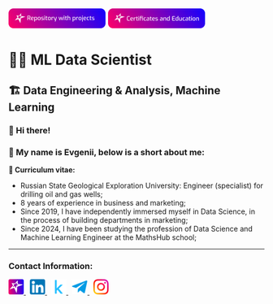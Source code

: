 [![Репозиторий с проектами](https://github.com/sannikofficial/sannikofficial/blob/main/repository_with_projects_button.png)](https://github.com/sannikofficial/Portfolio-of-projects)
[![Сертификаты и образование](https://github.com/sannikofficial/sannikofficial/blob/main/certificates_and_education_icon.png)](https://github.com/sannikofficial/Certificates-and-Education)
---
# 🧑‍💻 ML Data Scientist
## 🏗️ Data Engineering & Analysis, Machine Learning
### 👋 Hi there! 
### 🤝 My name is Evgenii, below is a short about me:

**🚀 Curriculum vitae:**
* Russian State Geological Exploration University: Engineer (specialist) for drilling oil and gas wells;
* 8 years of experience in business and marketing;
* Since 2019, I have independently immersed myself in Data Science, in the process of building departments in marketing;
* Since 2024, I have been studying the profession of Data Science and Machine Learning Engineer at the MathsHub school;

<!-- 
**💡 Core competencies 💡** 
| Программирование | Базы данных | Аналитика данных | Прочие навыки |
|:-------------:|:-------------:|:-------------:|:-------------:|
| Python | Python | Python | Python |
| Python | Python | Python | Python | 
-->

---
### Contact Information:
<a href="https://sannikofficial.com">
  <img src="https://github.com/sannikofficial/sannikofficial/blob/main/my_site_icon.png" width="30" height="30"/>
</a>
&nbsp;

<a href="https://www.linkedin.com/in/sannikofficial">
  <img src="https://github.com/sannikofficial/sannikofficial/blob/main/linkedin_icon.png" width="30" height="30"/>
</a>
&nbsp;

<a href="https://www.kaggle.com/sannikofficial">
  <img src="https://github.com/sannikofficial/sannikofficial/blob/main/kaggle_icon.png" width="30" height="30"/>
</a>
&nbsp;

<a href="https://t.me/sannikofficial">
  <img src="https://github.com/sannikofficial/sannikofficial/blob/main/telegram_icon.png" width="30" height="30"/>
</a>
&nbsp;

<a href="https://www.instagram.com/sannikofficial">
  <img src="https://github.com/sannikofficial/sannikofficial/blob/main/instagram_icon.png" width="30" height="30"/>
</a>



<!--
**sannikofficial/sannikofficial** is a ✨ _special_ ✨ repository because its `README.md` (this file) appears on your GitHub profile.

Here are some ideas to get you started:

- 🔭 I’m currently working on ...
- 🌱 I’m currently learning ...
- 👯 I’m looking to collaborate on ...
- 🤔 I’m looking for help with ...
- 💬 Ask me about ...
- 📫 How to reach me: ...
- 😄 Pronouns: ...
- ⚡ Fun fact: ...
-->
